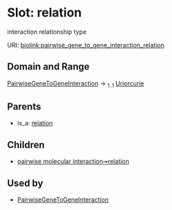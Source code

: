 
# Slot: relation


interaction relationship type

URI: [biolink:pairwise_gene_to_gene_interaction_relation](https://w3id.org/biolink/vocab/pairwise_gene_to_gene_interaction_relation)


## Domain and Range

[PairwiseGeneToGeneInteraction](PairwiseGeneToGeneInteraction.md) &#8594;  <sub>1..1</sub> [Uriorcurie](types/Uriorcurie.md)

## Parents

 *  is_a: [relation](relation.md)

## Children

 *  [pairwise molecular interaction➞relation](pairwise_molecular_interaction_relation.md)

## Used by

 * [PairwiseGeneToGeneInteraction](PairwiseGeneToGeneInteraction.md)
